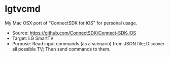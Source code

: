 # lgtvcmd
My Mac OSX port of "ConnectSDK for iOS" for personal usage.

- Source: https://github.com/ConnectSDK/Connect-SDK-iOS
- Target: LG SmartTV
- Purpose: Read input commands (as a scenario) from JSON file; Discover all possible TV; Then send commands to them.
